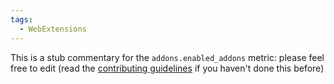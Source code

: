 ```yaml
---
tags:
  - WebExtensions
---
```


This is a stub commentary for the `addons.enabled_addons` metric: please feel free to edit (read the
[contributing guidelines](https://github.com/mozilla/glean-annotations/blob/main/CONTRIBUTING.md)
if you haven't done this before)
